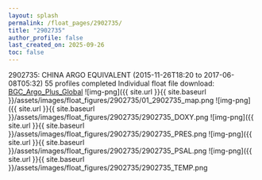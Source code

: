 ```yaml
---
layout: splash
permalink: /float_pages/2902735/
title: "2902735"
author_profile: false
last_created_on: 2025-09-26
toc: false
---
```

 
2902735: CHINA ARGO EQUIVALENT (2015-11-26T18:20 to 2017-06-08T05:32)
55 profiles completed
Individual float file download: [BGC_Argo_Plus_Global](https://ftp.soest.hawaii.edu/bgc_argo_plus/Individual_Floats/outliers_removed/2902735_Sprof_processed.nc)
![img-png]({{ site.url }}{{ site.baseurl }}/assets/images/float_figures/2902735/01_2902735_map.png
![img-png]({{ site.url }}{{ site.baseurl }}/assets/images/float_figures/2902735/2902735_DOXY.png
![img-png]({{ site.url }}{{ site.baseurl }}/assets/images/float_figures/2902735/2902735_PRES.png
![img-png]({{ site.url }}{{ site.baseurl }}/assets/images/float_figures/2902735/2902735_PSAL.png
![img-png]({{ site.url }}{{ site.baseurl }}/assets/images/float_figures/2902735/2902735_TEMP.png
